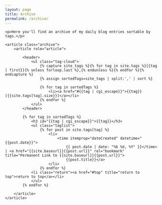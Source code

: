 ```yaml
---
layout: page
title: Archive
permalink: /archive/
---
```


<main role="main" class="cf">

    <p>Here you'll find an archive of my daily blog entries sortable by tags.</p>

    <article class="archive">
        <article role="article">

            <header>
                <ul class="tag-cloud">
                    {% capture site_tags %}{% for tag in site.tags %}{{tag | first}}{% unless forloop.last %},{% endunless %}{% endfor %}{% endcapture %}
                    {% assign sortedTags=site_tags | split:',' | sort %}

                    {% for tag in sortedTags %}
                        <li><a href="#{{tag | cgi_escape}}">{{tag}} [{{site.tags[tag].size}}]</a></li>
                    {% endfor %}
                </ul>
            </header>

            {% for tag in sortedTags %}
                <h3 id="{{tag | cgi_escape}}">{{tag}}</h3>
                <ul class="taglist">
                    {% for post in site.tags[tag] %}
                        <li>
                            <time itemprop="dateCreated" datetime="{{post.date}}">
                                {{ post.date | date: "%b %d, %Y" }}</time> | <a href="{{site.baseurl}}{{post.url}}" rel="bookmark" title="Permanent Link to {{site.baseurl}}{{post.url}}">
                                {{post.title}}</a>
                        </li>
                    {% endfor %}
                <li class="return"><a href="#top" title="return to top">return to top</a></li>
                </ul>
            {% endfor %}

        </article>
    </article>
</main>

